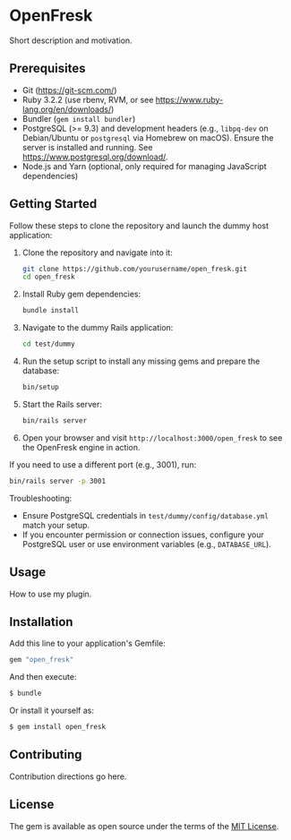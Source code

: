 # OpenFresk
Short description and motivation.

## Prerequisites

- Git (https://git-scm.com/)
- Ruby 3.2.2 (use rbenv, RVM, or see https://www.ruby-lang.org/en/downloads/)
- Bundler (`gem install bundler`)
- PostgreSQL (>= 9.3) and development headers (e.g., `libpq-dev` on Debian/Ubuntu or `postgresql` via Homebrew on macOS). Ensure the server is installed and running. See https://www.postgresql.org/download/.
- Node.js and Yarn (optional, only required for managing JavaScript dependencies)

## Getting Started

Follow these steps to clone the repository and launch the dummy host application:

1. Clone the repository and navigate into it:

   ```bash
   git clone https://github.com/yourusername/open_fresk.git
   cd open_fresk
   ```

2. Install Ruby gem dependencies:

   ```bash
   bundle install
   ```

3. Navigate to the dummy Rails application:

   ```bash
   cd test/dummy
   ```

4. Run the setup script to install any missing gems and prepare the database:

   ```bash
   bin/setup
   ```

5. Start the Rails server:

   ```bash
   bin/rails server
   ```

6. Open your browser and visit `http://localhost:3000/open_fresk` to see the OpenFresk engine in action.

If you need to use a different port (e.g., 3001), run:

```bash
bin/rails server -p 3001
```

Troubleshooting:

- Ensure PostgreSQL credentials in `test/dummy/config/database.yml` match your setup.
- If you encounter permission or connection issues, configure your PostgreSQL user or use environment variables (e.g., `DATABASE_URL`).

## Usage
How to use my plugin.

## Installation
Add this line to your application's Gemfile:

```ruby
gem "open_fresk"
```

And then execute:
```bash
$ bundle
```

Or install it yourself as:
```bash
$ gem install open_fresk
```

## Contributing
Contribution directions go here.

## License
The gem is available as open source under the terms of the [MIT License](https://opensource.org/licenses/MIT).
